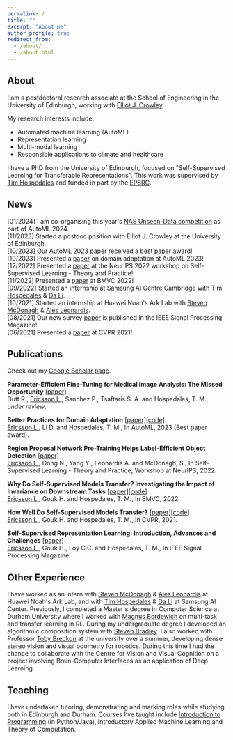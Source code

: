 ```yaml
---
permalink: /
title: ""
excerpt: "About me"
author_profile: true
redirect_from: 
  - /about/
  - /about.html
---
```


## About

I am a postdoctoral research associate at the School of Engineering in the University of Edinburgh, working with [Elliot J. Crowley](https://elliotjcrowley.github.io/).

My research interests include:
* Automated machine learning (AutoML)
* Representation learning
* Multi-modal learning
* Responsible applications to climate and healthcare

I have a PhD from the University of Edinburgh, focused on "Self-Supervised Learning for Transferable Representations". This work was supervised by [Tim Hospedales](http://homepages.inf.ed.ac.uk/thospeda/) and funded in part by the [EPSRC](https://epsrc.ukri.org/).

## News

[01/2024] I am co-organising this year's [NAS Unseen-Data competition](https://www.nascompetition.com/) as part of AutoML 2024.  
[11/2023] Started a postdoc position with Elliot J. Crowley at the University of Edinburgh.  
[10/2023] Our AutoML 2023 [paper](https://arxiv.org/abs/2309.03879) received a best paper award!  
[10/2023] Presented a [paper](https://arxiv.org/abs/2309.03879) on domain adaptation at AutoML 2023!  
[12/2022] Presented a [paper](https://arxiv.org/abs/2211.09022) at the NeurIPS 2022 workshop on Self-Supervised Learning - Theory and Practice!  
[11/2022] Presented a [paper](https://arxiv.org/abs/2111.11398) at BMVC 2022!  
[09/2022] Started an internship at Samsung AI Centre Cambridge with [Tim Hospedales](http://homepages.inf.ed.ac.uk/thospeda/) & [Da Li](https://dali-dl.github.io/).  
[10/2021] Started an internship at Huawei Noah's Ark Lab with [Steven McDonagh](https://smcdonagh.github.io/) & [Ales Leonardis](https://www.cs.bham.ac.uk/~leonarda/).  
[08/2021] Our new survey [paper](https://arxiv.org/abs/2110.09327) is published in the IEEE Signal Processing Magazine!  
[06/2021] Presented a [paper](https://arxiv.org/abs/2011.13377) at CVPR 2021!  

## Publications

Check out my [Google Scholar page](https://scholar.google.com/citations?user=QRW9NN0AAAAJ).

**Parameter-Efficient Fine-Tuning for Medical Image Analysis: The Missed Opportunity** [[paper]](https://arxiv.org/abs/2305.08252)  
Dutt R., <u>Ericsson L.</u>, Sanchez P., Tsaftaris S. A. and Hospedales, T. M., *under review*.

**Better Practices for Domain Adaptation** [[paper]](https://arxiv.org/abs/2309.03879)[[code]](https://github.com/linusericsson/better-da)  
<u>Ericsson L.</u>, Li D. and Hospedales, T. M., In AutoML, 2023 (Best paper award).

**Region Proposal Network Pre-Training Helps Label-Efficient Object Detection** [[paper]](https://arxiv.org/abs/2211.09022)  
<u>Ericsson L.</u>, Dong N., Yang Y., Leonardis A. and McDonagh, S., In Self-Supervised Learning - Theory and Practice, Workshop at NeurIPS, 2022.

**Why Do Self-Supervised Models Transfer? Investigating the Impact of Invariance on Downstream Tasks** [[paper]](https://arxiv.org/abs/2111.11398)[[code]](https://github.com/linusericsson/ssl-invariances)  
<u>Ericsson L.</u>, Gouk H. and Hospedales, T. M., In BMVC, 2022.

**How Well Do Self-Supervised Models Transfer?** [[paper]](https://arxiv.org/abs/2011.13377)[[code]](https://github.com/linusericsson/ssl-transfer)  
<u>Ericsson L.</u>, Gouk H. and Hospedales, T. M., In CVPR, 2021.

**Self-Supervised Representation Learning: Introduction, Advances and Challenges** [[paper]](https://arxiv.org/abs/2110.09327)  
<u>Ericsson L.</u>, Gouk H., Loy C.C. and Hospedales, T. M., In IEEE Signal Processing Magazine.

## Other Experience
I have worked as an intern with [Steven McDonagh](https://smcdonagh.github.io/) & [Ales Leonardis](https://www.cs.bham.ac.uk/~leonarda/) at Huawei Noah's Ark Lab, and with [Tim Hospedales](http://homepages.inf.ed.ac.uk/thospeda/) & [Da Li](https://dali-dl.github.io/) at Samsung AI Center. Previously, I completed a Master's degree in Computer Science at Durham University where I worked with [Magnus Bordewich](https://community.dur.ac.uk/m.j.r.bordewich/) on multi-task and transfer learning in RL. During my undergraduate degree I developed an algorithmic composition system with [Steven Bradley](https://www.durham.ac.uk/staff/s-p-bradley/). I also worked with Professor [Toby Breckon](http://breckon.eu/toby/) at the university over a summer, developing dense stereo vision and visual odometry for robotics. During this time I had the chance to collaborate with the Centre for Vision and Visual Cognition on a project involving Brain-Computer Interfaces as an application of Deep Learning.

## Teaching

I have undertaken tutoring, demonstrating and marking roles while studying both in Edinburgh and Durham.  Courses I’ve taught include [Introduction to Programming](https://github.com/DurhamIP) (in Python/Java), Introductory Applied Machine Learning and Theory of Computation.
